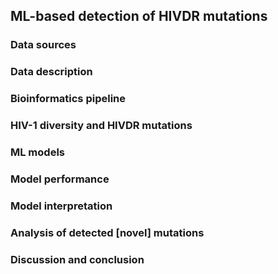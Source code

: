## ML-based detection of HIVDR mutations

### Data sources

### Data description

### Bioinformatics pipeline

### HIV-1 diversity and HIVDR mutations

### ML models

### Model performance

### Model interpretation

### Analysis of detected [novel] mutations

### Discussion and conclusion
